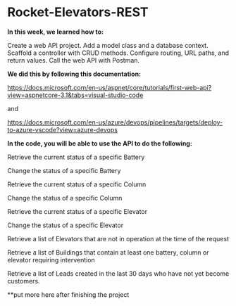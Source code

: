 # Rocket-Elevators-REST

**In this week, we learned how to:**

Create a web API project.
Add a model class and a database context.
Scaffold a controller with CRUD methods.
Configure routing, URL paths, and return values.
Call the web API with Postman.

**We did this by following this documentation:**

https://docs.microsoft.com/en-us/aspnet/core/tutorials/first-web-api?view=aspnetcore-3.1&tabs=visual-studio-code

and 

https://docs.microsoft.com/en-us/azure/devops/pipelines/targets/deploy-to-azure-vscode?view=azure-devops


**In the code, you will be able to use the API to do the following:**

Retrieve the current status of a specific Battery

Change the status of a specific Battery

Retrieve the current status of a specific Column

Change the status of a specific Column

Retrieve the current status of a specific Elevator

Change the status of a specific Elevator

Retrieve a list of Elevators that are not in operation at the time of the request

Retrieve a list of Buildings that contain at least one battery, column or elevator requiring intervention

Retrieve a list of Leads created in the last 30 days who have not yet become customers.


**put more here after finishing the project
